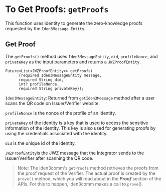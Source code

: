 # To Get Proofs: `getProofs` 
 
This function uses identity to generate the zero-knowledge proofs requested by the `Iden3Message Entity`.
 
## Get Proof

The `getProofs()` method uses `Iden3MessageEntity`, `did`, `profileNonce`, and `privateKey` as the input parameters and returns a `JWZProofEntity`.

```
Future<List<JWZProofEntity>> getProofs(
      {required Iden3MessageEntity message,
      required String did,
      int? profileNonce,
      required String privateKey}); 
```
   
`Iden3MessageEntity`: Returned from `getIden3Message` method after a user scans the QR code on Issuer/Verifier website. 

`profileNonce` is the nonce of the profile of an identity.

`privateKey` of the identity is a key that is used to access the sensitive information of the identity. This key is also used for generating proofs by using the credentials associated with the identity. 

`did` is the unique id of the identity. 

`JWZProofEntity`is the JWZ message that the Integrator sends to the Issuer/Verifier after scanning the QR code.

> Note: The iden3comm's `getProofs` method retrieves the proofs from the proof request of the Verifier. The actual proof is created by the `prove()` method, which you will read about in the ***Proof*** section of the APIs. 
For this to happen, iden3comm makes a call to `prove`().


